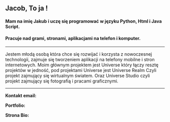 ## Jacob, To ja !
#### Mam na imię Jakub i uczę się programować w języku Python, Html i Java Script. 

#### Pracuje nad grami, stronami, aplikacjami na telefon i komputer.

---------------------------------------------------------------------------------------------------------------------------

Jestem młodą osobą która chce się rozwijać i korzysta z nowoczesnej 
technologii, zajmuje się tworzeniem aplikacji na telefony mobilne i
stron internetowych. Moim głównym projektem jest Universe który łączy resztę
projektów w jedność, pod projektami Universe jest Universe Realm 
Czyli projekt zajmujący się wirtualnym światem. Oraz Universe Studio
czyli projekt zajmujący się fotografią i pracami graficznymi.

---------------------------------------------------------------------------------------------------------------------------

**Kontakt email:**

**Portfolio:**

**Strona Bio:**

